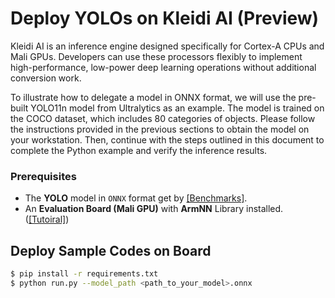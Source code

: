 # Deploy YOLOs on Kleidi AI (Preview)

Kleidi AI is an inference engine designed specifically for Cortex-A CPUs and Mali GPUs. Developers can use these processors flexibly to implement high-performance, low-power deep learning operations without additional conversion work.

To illustrate how to delegate a model in ONNX format, we will use the pre-built YOLO11n model from Ultralytics as an example. The model is trained on the COCO dataset, which includes 80 categories of objects. Please follow the instructions provided in the previous sections to obtain the model on your workstation. Then, continue with the steps outlined in this document to complete the Python example and verify the inference results.

### Prerequisites

* The **YOLO** model in `ONNX` format get by [[Benchmarks]](https://github.com/R300-AI/ITRI-AI-Hub/tree/main/Model-Zoo/Object-Detection/YOLOs(preview)).
* An **Evaluation Board (Mali GPU)** with **ArmNN** Library installed. ([[Tutoiral]](https://r300-ai.github.io/ITRI-AI-Hub/docs/pages/runtime/armnn.html))

## Deploy Sample Codes on Board

```bash
$ pip install -r requirements.txt
$ python run.py --model_path <path_to_your_model>.onnx
```
